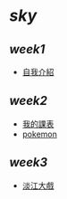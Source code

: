 # ***sky***

## ***week1***
 * [自我介紹](http://127.0.0.1:1750/w01/intro.html)
 ## ***week2***
 * [我的課表](http://127.0.0.1:1750/w02/my%20class.html)
 * [pokemon](http://127.0.0.1:1750/w02/table.html)
 ## ***week3***
 * [淡江大戲]()


<!--stackedit_data:
eyJkaXNjdXNzaW9ucyI6eyJvcFJwM3lVRkM0UXcwc3JyIjp7In
RleHQiOiIqKnN0cm9uZyB0ZXh0KioiLCJlbmQiOjAsInN0YXJ0
IjoyMjZ9fSwiY29tbWVudHMiOnsiVEczQmlLR2JDWWRmcFYyeC
I6eyJkaXNjdXNzaW9uSWQiOiJvcFJwM3lVRkM0UXcwc3JyIiwi
c3ViIjoiZ2g6NDMxNzQyMDYiLCJ0ZXh0Ijoic2t5IiwiY3JlYX
RlZCI6MTUzOTY4OTUwNzI4OX19LCJoaXN0b3J5IjpbLTE0MDQ1
NzYwMzBdfQ==
-->